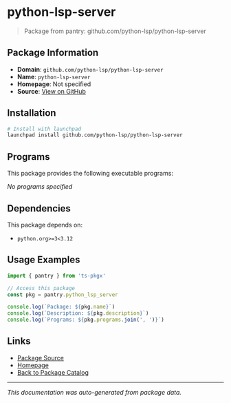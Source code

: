 # python-lsp-server

> Package from pantry: github.com/python-lsp/python-lsp-server

## Package Information

- **Domain**: `github.com/python-lsp/python-lsp-server`
- **Name**: `python-lsp-server`
- **Homepage**: Not specified
- **Source**: [View on GitHub](https://github.com/pkgxdev/pantry/tree/main/projects/github.com/python-lsp/python-lsp-server/package.yml)

## Installation

```bash
# Install with launchpad
launchpad install github.com/python-lsp/python-lsp-server
```

## Programs

This package provides the following executable programs:

*No programs specified*

## Dependencies

This package depends on:

- `python.org>=3<3.12`

## Usage Examples

```typescript
import { pantry } from 'ts-pkgx'

// Access this package
const pkg = pantry.python_lsp_server

console.log(`Package: ${pkg.name}`)
console.log(`Description: ${pkg.description}`)
console.log(`Programs: ${pkg.programs.join(', ')}`)
```

## Links

- [Package Source](https://github.com/pkgxdev/pantry/tree/main/projects/github.com/python-lsp/python-lsp-server/package.yml)
- [Homepage](#)
- [Back to Package Catalog](../package-catalog.md)

---

*This documentation was auto-generated from package data.*
